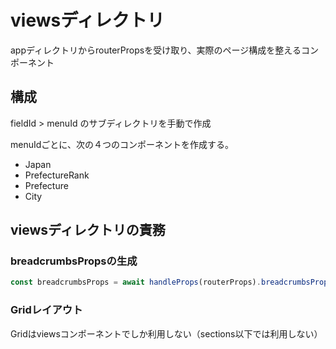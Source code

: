 # viewsディレクトリ

appディレクトリからrouterPropsを受け取り、実際のページ構成を整えるコンポーネント

## 構成

fieldId > menuId のサブディレクトリを手動で作成

menuIdごとに、次の４つのコンポーネントを作成する。

- Japan
- PrefectureRank
- Prefecture
- City

## viewsディレクトリの責務

### breadcrumbsPropsの生成

```ts
const breadcrumbsProps = await handleProps(routerProps).breadcrumbsProps()
```

### Gridレイアウト

Gridはviewsコンポーネントでしか利用しない（sections以下では利用しない）

